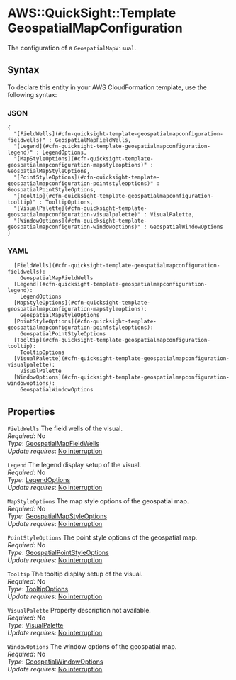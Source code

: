 # AWS::QuickSight::Template GeospatialMapConfiguration<a name="aws-properties-quicksight-template-geospatialmapconfiguration"></a>

The configuration of a `GeospatialMapVisual`\.

## Syntax<a name="aws-properties-quicksight-template-geospatialmapconfiguration-syntax"></a>

To declare this entity in your AWS CloudFormation template, use the following syntax:

### JSON<a name="aws-properties-quicksight-template-geospatialmapconfiguration-syntax.json"></a>

```
{
  "[FieldWells](#cfn-quicksight-template-geospatialmapconfiguration-fieldwells)" : GeospatialMapFieldWells,
  "[Legend](#cfn-quicksight-template-geospatialmapconfiguration-legend)" : LegendOptions,
  "[MapStyleOptions](#cfn-quicksight-template-geospatialmapconfiguration-mapstyleoptions)" : GeospatialMapStyleOptions,
  "[PointStyleOptions](#cfn-quicksight-template-geospatialmapconfiguration-pointstyleoptions)" : GeospatialPointStyleOptions,
  "[Tooltip](#cfn-quicksight-template-geospatialmapconfiguration-tooltip)" : TooltipOptions,
  "[VisualPalette](#cfn-quicksight-template-geospatialmapconfiguration-visualpalette)" : VisualPalette,
  "[WindowOptions](#cfn-quicksight-template-geospatialmapconfiguration-windowoptions)" : GeospatialWindowOptions
}
```

### YAML<a name="aws-properties-quicksight-template-geospatialmapconfiguration-syntax.yaml"></a>

```
  [FieldWells](#cfn-quicksight-template-geospatialmapconfiguration-fieldwells):
    GeospatialMapFieldWells
  [Legend](#cfn-quicksight-template-geospatialmapconfiguration-legend):
    LegendOptions
  [MapStyleOptions](#cfn-quicksight-template-geospatialmapconfiguration-mapstyleoptions):
    GeospatialMapStyleOptions
  [PointStyleOptions](#cfn-quicksight-template-geospatialmapconfiguration-pointstyleoptions):
    GeospatialPointStyleOptions
  [Tooltip](#cfn-quicksight-template-geospatialmapconfiguration-tooltip):
    TooltipOptions
  [VisualPalette](#cfn-quicksight-template-geospatialmapconfiguration-visualpalette):
    VisualPalette
  [WindowOptions](#cfn-quicksight-template-geospatialmapconfiguration-windowoptions):
    GeospatialWindowOptions
```

## Properties<a name="aws-properties-quicksight-template-geospatialmapconfiguration-properties"></a>

`FieldWells` <a name="cfn-quicksight-template-geospatialmapconfiguration-fieldwells"></a>
The field wells of the visual\.  
_Required_: No  
_Type_: [GeospatialMapFieldWells](aws-properties-quicksight-template-geospatialmapfieldwells.md)  
_Update requires_: [No interruption](https://docs.aws.amazon.com/AWSCloudFormation/latest/UserGuide/using-cfn-updating-stacks-update-behaviors.html#update-no-interrupt)

`Legend` <a name="cfn-quicksight-template-geospatialmapconfiguration-legend"></a>
The legend display setup of the visual\.  
_Required_: No  
_Type_: [LegendOptions](aws-properties-quicksight-template-legendoptions.md)  
_Update requires_: [No interruption](https://docs.aws.amazon.com/AWSCloudFormation/latest/UserGuide/using-cfn-updating-stacks-update-behaviors.html#update-no-interrupt)

`MapStyleOptions` <a name="cfn-quicksight-template-geospatialmapconfiguration-mapstyleoptions"></a>
The map style options of the geospatial map\.  
_Required_: No  
_Type_: [GeospatialMapStyleOptions](aws-properties-quicksight-template-geospatialmapstyleoptions.md)  
_Update requires_: [No interruption](https://docs.aws.amazon.com/AWSCloudFormation/latest/UserGuide/using-cfn-updating-stacks-update-behaviors.html#update-no-interrupt)

`PointStyleOptions` <a name="cfn-quicksight-template-geospatialmapconfiguration-pointstyleoptions"></a>
The point style options of the geospatial map\.  
_Required_: No  
_Type_: [GeospatialPointStyleOptions](aws-properties-quicksight-template-geospatialpointstyleoptions.md)  
_Update requires_: [No interruption](https://docs.aws.amazon.com/AWSCloudFormation/latest/UserGuide/using-cfn-updating-stacks-update-behaviors.html#update-no-interrupt)

`Tooltip` <a name="cfn-quicksight-template-geospatialmapconfiguration-tooltip"></a>
The tooltip display setup of the visual\.  
_Required_: No  
_Type_: [TooltipOptions](aws-properties-quicksight-template-tooltipoptions.md)  
_Update requires_: [No interruption](https://docs.aws.amazon.com/AWSCloudFormation/latest/UserGuide/using-cfn-updating-stacks-update-behaviors.html#update-no-interrupt)

`VisualPalette` <a name="cfn-quicksight-template-geospatialmapconfiguration-visualpalette"></a>
Property description not available\.  
_Required_: No  
_Type_: [VisualPalette](aws-properties-quicksight-template-visualpalette.md)  
_Update requires_: [No interruption](https://docs.aws.amazon.com/AWSCloudFormation/latest/UserGuide/using-cfn-updating-stacks-update-behaviors.html#update-no-interrupt)

`WindowOptions` <a name="cfn-quicksight-template-geospatialmapconfiguration-windowoptions"></a>
The window options of the geospatial map\.  
_Required_: No  
_Type_: [GeospatialWindowOptions](aws-properties-quicksight-template-geospatialwindowoptions.md)  
_Update requires_: [No interruption](https://docs.aws.amazon.com/AWSCloudFormation/latest/UserGuide/using-cfn-updating-stacks-update-behaviors.html#update-no-interrupt)
